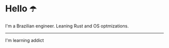 # Hello :open_umbrella:

I'm a Brazilian engineer.
Leaning Rust and OS optmizations.

---
I'm learning addict 
